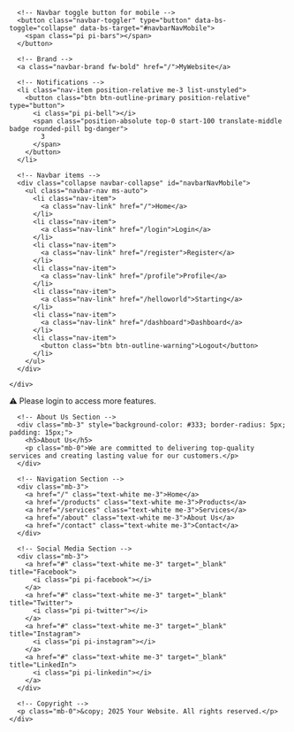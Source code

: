 <body class="d-flex flex-column min-vh-100">

  <!-- Navbar -->
  <nav class="navbar navbar-expand-lg navbar-dark bg-dark shadow-sm">
    <div class="container">

      <!-- Navbar toggle button for mobile -->
      <button class="navbar-toggler" type="button" data-bs-toggle="collapse" data-bs-target="#navbarNavMobile">
        <span class="pi pi-bars"></span>
      </button>

      <!-- Brand -->
      <a class="navbar-brand fw-bold" href="/">MyWebsite</a>

      <!-- Notifications -->
      <li class="nav-item position-relative me-3 list-unstyled">
        <button class="btn btn-outline-primary position-relative" type="button">
          <i class="pi pi-bell"></i>
          <span class="position-absolute top-0 start-100 translate-middle badge rounded-pill bg-danger">
            3
          </span>
        </button>
      </li>

      <!-- Navbar items -->
      <div class="collapse navbar-collapse" id="navbarNavMobile">
        <ul class="navbar-nav ms-auto">
          <li class="nav-item">
            <a class="nav-link" href="/">Home</a>
          </li>
          <li class="nav-item">
            <a class="nav-link" href="/login">Login</a>
          </li>
          <li class="nav-item">
            <a class="nav-link" href="/register">Register</a>
          </li>
          <li class="nav-item">
            <a class="nav-link" href="/profile">Profile</a>
          </li>
          <li class="nav-item">
            <a class="nav-link" href="/helloworld">Starting</a>
          </li>
          <li class="nav-item">
            <a class="nav-link" href="/dashboard">Dashboard</a>
          </li>
          <li class="nav-item">
            <button class="btn btn-outline-warning">Logout</button>
          </li>
        </ul>
      </div>

    </div>
  </nav>

  <!-- Main Content -->
  <main class="container my-5 flex-grow-1">
    <div class="alert alert-warning mt-5 text-center">
      ⚠️ Please login to access more features.
    </div>
  </main>

  <!-- Footer -->
  <footer class="footer bg-dark text-white py-4 mt-5">
    <div class="container text-center">

      <!-- About Us Section -->
      <div class="mb-3" style="background-color: #333; border-radius: 5px; padding: 15px;">
        <h5>About Us</h5>
        <p class="mb-0">We are committed to delivering top-quality services and creating lasting value for our customers.</p>
      </div>

      <!-- Navigation Section -->
      <div class="mb-3">
        <a href="/" class="text-white me-3">Home</a>
        <a href="/products" class="text-white me-3">Products</a>
        <a href="/services" class="text-white me-3">Services</a>
        <a href="/about" class="text-white me-3">About Us</a>
        <a href="/contact" class="text-white me-3">Contact</a>
      </div>

      <!-- Social Media Section -->
      <div class="mb-3">
        <a href="#" class="text-white me-3" target="_blank" title="Facebook">
          <i class="pi pi-facebook"></i>
        </a>
        <a href="#" class="text-white me-3" target="_blank" title="Twitter">
          <i class="pi pi-twitter"></i>
        </a>
        <a href="#" class="text-white me-3" target="_blank" title="Instagram">
          <i class="pi pi-instagram"></i>
        </a>
        <a href="#" class="text-white me-3" target="_blank" title="LinkedIn">
          <i class="pi pi-linkedin"></i>
        </a>
      </div>

      <!-- Copyright -->
      <p class="mb-0">&copy; 2025 Your Website. All rights reserved.</p>
    </div>
  </footer>

  <!-- Bootstrap JS (for navbar toggling) -->
  <script src="https://cdn.jsdelivr.net/npm/bootstrap@5.3.0/dist/js/bootstrap.bundle.min.js"></script>

</body>
</html>
